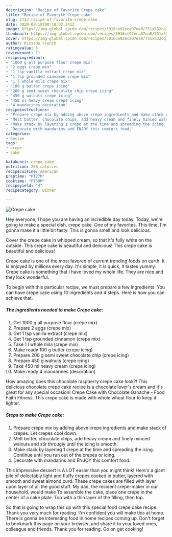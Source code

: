 ```yaml
---
description: "Recipe of Favorite Crepe cake"
title: "Recipe of Favorite Crepe cake"
slug: 2713-recipe-of-favorite-crepe-cake
date: 2020-09-18T00:18:02.241Z
image: https://img-global.cpcdn.com/recipes/5016ce92eca07ea0/751x532cq70/crepe-cake-recipe-main-photo.jpg
thumbnail: https://img-global.cpcdn.com/recipes/5016ce92eca07ea0/751x532cq70/crepe-cake-recipe-main-photo.jpg
cover: https://img-global.cpcdn.com/recipes/5016ce92eca07ea0/751x532cq70/crepe-cake-recipe-main-photo.jpg
author: Ricardo French
ratingvalue: 5
reviewcount: 11
recipeingredient:
- "1000 g all purpose flour crepe mix"
- "2 eggs crepe mix"
- "1 tsp vanilla extract crepe mix"
- "1 tsp grounded cinnamon crepe mix"
- "1 l whole mila crepe mix"
- "100 g butter crepe icing"
- "200 g semi sweet chocolate chip crepe icing"
- "450 g walnuts crepe icing"
- "450 ml heavy cream crepe icing"
- "4 mandarines decoration"
recipeinstructions:
- "Prepare crepe mix by adding above crepe ingredients and make stack of crepes. Let crepes cool down."
- "Melt butter, chocolate chips, add heavy cream and finely minced walnuts and stir througly until the icing is smooth."
- "Make stack by layering 1 crepe at the time and spreading the icing. Continue until you run out of the crepes or icing."
- "Decorate with mandarins and ENJOY this comfort food."
categories:
- Recipe
tags:
- crepe
- cake

katakunci: crepe cake 
nutrition: 268 calories
recipecuisine: American
preptime: "PT27M"
cooktime: "PT39M"
recipeyield: "4"
recipecategory: Dinner

---
```



![Crepe cake](https://img-global.cpcdn.com/recipes/5016ce92eca07ea0/751x532cq70/crepe-cake-recipe-main-photo.jpg)

Hey everyone, I hope you are having an incredible day today. Today, we're going to make a special dish, crepe cake. One of my favorites. This time, I'm gonna make it a little bit tasty. This is gonna smell and look delicious.

Cover the crepe cake in whipped cream, so that it&#39;s fully white on the outside. This crepe cake is beautiful and delicious! This crepe cake is beautiful and delicious!

Crepe cake is one of the most favored of current trending foods on earth. It is enjoyed by millions every day. It's simple, it is quick, it tastes yummy. Crepe cake is something that I have loved my whole life. They are nice and they look wonderful.


To begin with this particular recipe, we must prepare a few ingredients. You can have crepe cake using 10 ingredients and 4 steps. Here is how you can achieve that.

<!--inarticleads1-->

##### The ingredients needed to make Crepe cake:

1. Get 1000 g all purpose flour (crepe mix)
1. Prepare 2 eggs (crepe mix)
1. Get 1 tsp vanilla extract (crepe mix)
1. Get 1 tsp grounded cinnamon (crepe mix)
1. Take 1 l whole mila (crepe mix)
1. Make ready 100 g butter (crepe icing)
1. Prepare 200 g semi sweet chocolate chip (crepe icing)
1. Prepare 450 g walnuts (crepe icing)
1. Take 450 ml heavy cream (crepe icing)
1. Make ready 4 mandarines (decoration)


How amazing does this chocolate raspberry crepe cake look?! This delicious chocolate crepe cake recipe is a chocolate lover&#39;s dream and it&#39;s great for any special occasion! Crepe Cake with Chocolate Ganache - Food Faith Fitness. This crepe cake is made with whole wheat flour to keep it lighter. 

<!--inarticleads2-->

##### Steps to make Crepe cake:

1. Prepare crepe mix by adding above crepe ingredients and make stack of crepes. Let crepes cool down.
1. Melt butter, chocolate chips, add heavy cream and finely minced walnuts and stir througly until the icing is smooth.
1. Make stack by layering 1 crepe at the time and spreading the icing. Continue until you run out of the crepes or icing.
1. Decorate with mandarins and ENJOY this comfort food.


This impressive dessert is A LOT easier than you might think! Here&#39;s a giant pile of delectably light and fluffy crepes cooked in butter, layered with smooth and sweet almond curd. These crepe cakes are filled with layer upon layer of all the good stuff. My dad, the resident crepe-maker in our household, would make To assemble the cake, place one crepe in the center of a cake plate. Top with a thin layer of the filling, then top. 

So that is going to wrap this up with this special food crepe cake recipe. Thank you very much for reading. I'm confident you will make this at home. There is gonna be interesting food in home recipes coming up. Don't forget to bookmark this page on your browser, and share it to your loved ones, colleague and friends. Thank you for reading. Go on get cooking!
